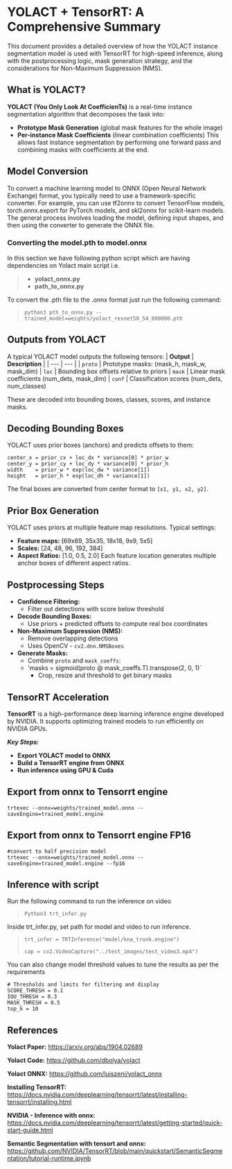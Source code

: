 # YOLACT + TensorRT: A Comprehensive Summary
This document provides a detailed overview of how the YOLACT instance segmentation model is used with TensorRT for high-speed inference, along with the postprocessing logic, mask generation strategy, and the considerations for Non-Maximum Suppression (NMS).
## What is YOLACT?
**YOLACT (You Only Look At CoefficienTs)**  is a real-time instance segmentation algorithm that decomposes the task into:
- **Prototype Mask Generation** (global mask features for the whole image)
- **Per-instance Mask Coefficients** (linear combination coefficients)
This allows fast instance segmentation by performing one forward pass and combining masks with coefficients at the end.
## Model Conversion ##
To convert a machine learning model to ONNX (Open Neural Network Exchange) format, you typically need to use a framework-specific converter. For example, you can use tf2onnx to convert TensorFlow models, torch.onnx.export for PyTorch models, and skl2onnx for scikit-learn models. The general process involves loading the model, defining input shapes, and then using the converter to generate the ONNX file. 
### Converting the model.pth to model.onnx ###
In this section we have following python script which are having dependencies on Yolact main script i.e.
> - **yolact_onnx.py**
> - **path_to_onnx.py**

To convert the .pth file to the .onnx format just run the following command:
> `python3 pth_to_onnx.py --trained_model=weights/yolact_resnet50_54_800000.pth`

## Outputs from YOLACT
A typical YOLACT model outputs the following tensors:
| **Output** | **Description** |
| --- | --- |
| `proto` | Prototype masks: (mask_h, mask_w, mask_dim)
| `loc`   | Bounding box offsets relative to priors
| `mask`  | Linear mask coefficients (num_dets, mask_dim)
| `conf`  | Classification scores (num_dets, num_classes)

These are decoded into bounding boxes, classes, scores, and instance masks.
## Decoding Bounding Boxes ##
YOLACT uses prior boxes (anchors) and predicts offsets to them:
```
center_x = prior_cx + loc_dx * variance[0] * prior_w
center_y = prior_cy + loc_dy * variance[0] * prior_h
width    = prior_w * exp(loc_dw * variance[1])
height   = prior_h * exp(loc_dh * variance[1])
```
The final boxes are converted from center format to `[x1, y1, x2, y2]`.
## Prior Box Generation ##
YOLACT uses priors at multiple feature map resolutions. Typical settings:
- **Feature maps:** [69x69, 35x35, 18x18, 9x9, 5x5]
- **Scales:** [24, 48, 96, 192, 384]
- **Aspect Ratios:** [1.0, 0.5, 2.0]
Each feature location generates multiple anchor boxes of different aspect ratios.
## Postprocessing Steps ##
- **Confidence Filtering:**
  - Filter out detections with score below threshold
- **Decode Bounding Boxes:**
  - Use priors + predicted offsets to compute real box coordinates
- **Non-Maximum Suppression (NMS):**
  - Remove overlapping detections
  - Uses OpenCV - `cv2.dnn.NMSBoxes`
- **Generate Masks:**
  - Combine `proto` and `mask_coeffs`:
  - 'masks = sigmoid(proto @ mask_coeffs.T).transpose(2, 0, 1)`
    - Crop, resize and threshold to get binary masks
## TensorRT Acceleration ##
**TensorRT** is a high-performance deep learning inference engine developed by NVIDIA. It supports optimizing trained models to run efficiently on NVIDIA GPUs.

**_Key Steps:_**
- **Export YOLACT model to ONNX**
- **Build a TensorRT engine from ONNX**
- **Run inference using GPU & Cuda**
## Export from onnx to Tensorrt engine ##
```
trtexec --onnx=weights/trained_model.onnx --saveEngine=trained_model.engine
```
## Export from onnx to Tensorrt engine FP16 ##
```
#convert to half precision model
trtexec --onnx=weights/trained_model.onnx --saveEngine=trained_model.engine --fp16
```
## Inference with script ##
Run the following command to run the inference on video
> `Python3 trt_infer.py`

Inside trt_infer.py, set path for model and video to run inference.
> `trt_infer = TRTInference("model/kna_trunk.engine")`
>
> `cap = cv2.VideoCapture("../test_images/test_video3.mp4")`

You can also change model threshold values to tune the results as per the requirements
```
# Thresholds and limits for filtering and display
SCORE_THRESH = 0.1        
IOU_THRESH = 0.3         
MASK_THRESH = 0.5      
top_k = 10  
```
## References ##
**Yolact Paper:** <https://arxiv.org/abs/1904.02689>

**Yolact Code:** <https://github.com/dbolya/yolact>

**Yolact ONNX:** <https://github.com/luiszeni/yolact_onnx>

**Installing TensorRT:** <https://docs.nvidia.com/deeplearning/tensorrt/latest/installing-tensorrt/installing.html>

**NVIDIA - Inference with onnx:** <https://docs.nvidia.com/deeplearning/tensorrt/latest/getting-started/quick-start-guide.html>

**Semantic Segmentation with tensort and onnx:** <https://github.com/NVIDIA/TensorRT/blob/main/quickstart/SemanticSegmentation/tutorial-runtime.ipynb>


